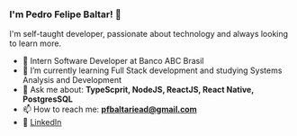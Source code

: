 ### I'm Pedro Felipe Baltar! 👋</h1>

I'm self-taught developer, passionate about technology and always looking to learn more.

- 🚀 Intern Software Developer at Banco ABC Brasil
- 🌱 I’m currently learning Full Stack development and studying Systems Analysis and Development
- 💬 Ask me about: **TypeScprit, NodeJS, ReactJS, React Native, PostgresSQL**
- 📫 How to reach me: **pfbaltariead@gmail.com**
- 💼 [LinkedIn](https://www.linkedin.com/in/pedro-felipe-baltar-2a26a31ab/)
